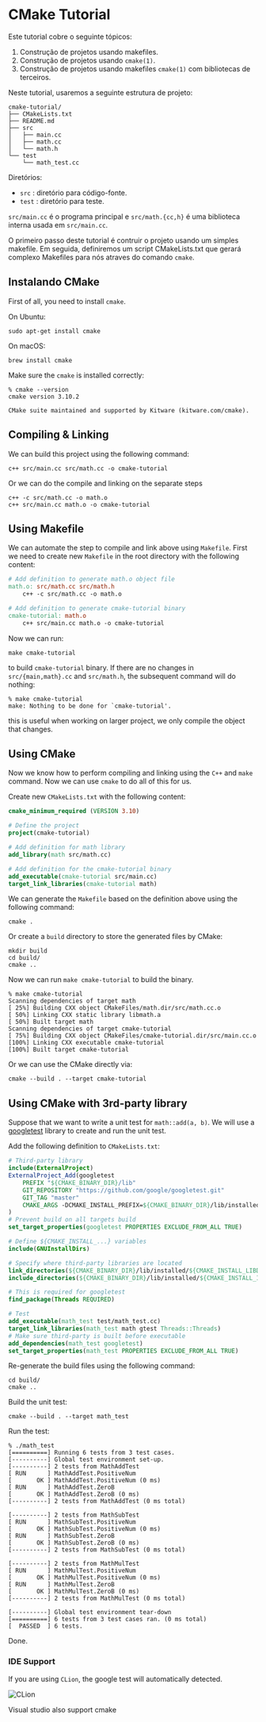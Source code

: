# CMake Tutorial

Este tutorial cobre o seguinte tópicos:

1. Construção de projetos usando makefiles.
2. Construção de projetos usando `cmake(1)`.
3. Construção de projetos usando makefiles `cmake(1)` com bibliotecas de terceiros.

Neste tutorial, usaremos a seguinte estrutura de projeto:

```
cmake-tutorial/
├── CMakeLists.txt
├── README.md
├── src
│   ├── main.cc
│   ├── math.cc
│   └── math.h
└── test
    └── math_test.cc
```

Diretórios:

- `src`  : diretório para código-fonte.
- `test` : diretório para teste.

`src/main.cc` é o programa principal e `src/math.{cc,h}` é uma biblioteca interna usada em `src/main.cc`.

O primeiro passo deste tutorial é contruir o projeto usando um simples makefile. 
Em seguida, definiremos um script CMakeLists.txt que gerará complexo Makefiles para nós
atraves do comando `cmake`.


## Instalando CMake

First of all, you need to install `cmake`. 

On Ubuntu:

```
sudo apt-get install cmake
```

On macOS:

```
brew install cmake
```

Make sure the `cmake` is installed correctly:

```
% cmake --version
cmake version 3.10.2

CMake suite maintained and supported by Kitware (kitware.com/cmake).
```

## Compiling & Linking

We can build this project using the following command: 

```
c++ src/main.cc src/math.cc -o cmake-tutorial
```

Or we can do the compile and linking on the separate steps

```
c++ -c src/math.cc -o math.o 
c++ src/main.cc math.o -o cmake-tutorial
```

## Using Makefile

We can automate the step to compile and link above using `Makefile`.
First we need to create new `Makefile` in the root directory with the following content:

```makefile
# Add definition to generate math.o object file
math.o: src/math.cc src/math.h
    c++ -c src/math.cc -o math.o

# Add definition to generate cmake-tutorial binary
cmake-tutorial: math.o
    c++ src/main.cc math.o -o cmake-tutorial
```

Now we can run:

```
make cmake-tutorial
```

to build `cmake-tutorial` binary. If there are no changes in `src/{main,math}.cc` and `src/math.h`,
the subsequent command will do nothing:

```
% make cmake-tutorial
make: Nothing to be done for `cmake-tutorial'.
```

this is useful when working on larger project, we only compile the object that changes.

## Using CMake

Now we know how to perform compiling and linking using the `C++` and `make` command.
Now we can use `cmake` to do all of this for us.

Create new `CMakeLists.txt` with the following content:

```cmake
cmake_minimum_required (VERSION 3.10)

# Define the project
project(cmake-tutorial)

# Add definition for math library
add_library(math src/math.cc)

# Add definition for the cmake-tutorial binary
add_executable(cmake-tutorial src/main.cc)
target_link_libraries(cmake-tutorial math)
```

We can generate the `Makefile` based on the definition above using the following command:

```
cmake .
```

Or create a `build` directory to store the generated files by CMake:

```
mkdir build
cd build/
cmake ..
```

Now we can run `make cmake-tutorial` to build the binary.

```
% make cmake-tutorial
Scanning dependencies of target math
[ 25%] Building CXX object CMakeFiles/math.dir/src/math.cc.o
[ 50%] Linking CXX static library libmath.a
[ 50%] Built target math
Scanning dependencies of target cmake-tutorial
[ 75%] Building CXX object CMakeFiles/cmake-tutorial.dir/src/main.cc.o
[100%] Linking CXX executable cmake-tutorial
[100%] Built target cmake-tutorial
```

Or we can use the CMake directly via:

```
cmake --build . --target cmake-tutorial
```

## Using CMake with 3rd-party library

Suppose that we want to write a unit test for `math::add(a, b)`.
We will use a [googletest](https://github.com/google/googletest) library to create and run the unit test.

Add the following definition to `CMakeLists.txt`:

```cmake
# Third-party library
include(ExternalProject)
ExternalProject_Add(googletest
    PREFIX "${CMAKE_BINARY_DIR}/lib"
    GIT_REPOSITORY "https://github.com/google/googletest.git"
    GIT_TAG "master"
    CMAKE_ARGS -DCMAKE_INSTALL_PREFIX=${CMAKE_BINARY_DIR}/lib/installed
)
# Prevent build on all targets build
set_target_properties(googletest PROPERTIES EXCLUDE_FROM_ALL TRUE)

# Define ${CMAKE_INSTALL_...} variables
include(GNUInstallDirs)

# Specify where third-party libraries are located
link_directories(${CMAKE_BINARY_DIR}/lib/installed/${CMAKE_INSTALL_LIBDIR})
include_directories(${CMAKE_BINARY_DIR}/lib/installed/${CMAKE_INSTALL_INCLUDEDIR})

# This is required for googletest
find_package(Threads REQUIRED)

# Test
add_executable(math_test test/math_test.cc)
target_link_libraries(math_test math gtest Threads::Threads)
# Make sure third-party is built before executable
add_dependencies(math_test googletest)
set_target_properties(math_test PROPERTIES EXCLUDE_FROM_ALL TRUE)
```

Re-generate the build files using the following command:

```
cd build/
cmake ..
```

Build the unit test:

```
cmake --build . --target math_test
```

Run the test:

```
% ./math_test 
[==========] Running 6 tests from 3 test cases.
[----------] Global test environment set-up.
[----------] 2 tests from MathAddTest
[ RUN      ] MathAddTest.PositiveNum
[       OK ] MathAddTest.PositiveNum (0 ms)
[ RUN      ] MathAddTest.ZeroB
[       OK ] MathAddTest.ZeroB (0 ms)
[----------] 2 tests from MathAddTest (0 ms total)

[----------] 2 tests from MathSubTest
[ RUN      ] MathSubTest.PositiveNum
[       OK ] MathSubTest.PositiveNum (0 ms)
[ RUN      ] MathSubTest.ZeroB
[       OK ] MathSubTest.ZeroB (0 ms)
[----------] 2 tests from MathSubTest (0 ms total)

[----------] 2 tests from MathMulTest
[ RUN      ] MathMulTest.PositiveNum
[       OK ] MathMulTest.PositiveNum (0 ms)
[ RUN      ] MathMulTest.ZeroB
[       OK ] MathMulTest.ZeroB (0 ms)
[----------] 2 tests from MathMulTest (0 ms total)

[----------] Global test environment tear-down
[==========] 6 tests from 3 test cases ran. (0 ms total)
[  PASSED  ] 6 tests.
```

Done.


### IDE Support

If you are using `CLion`, the google test will automatically detected.

![CLion](https://s9.postimg.org/ugqkdw6nh/Screen_Shot_2018-02-16_at_21.03.10.png)

Visual studio also support cmake

